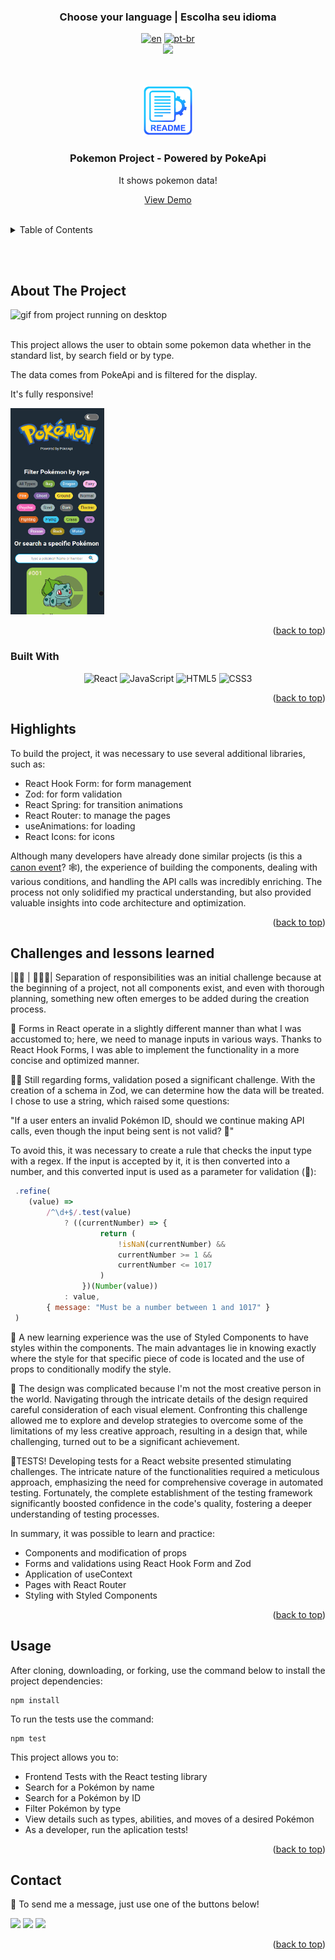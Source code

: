 ### <div align="center">Choose your language | Escolha seu idioma </div>

<div align="center">

[![en](https://img.shields.io/badge/lang-en-red.svg)](https://github.com/edilan-ribeiro/pokemon-project/blob/main/README.en.md)
[![pt-br](https://img.shields.io/badge/lang-pt--br-green.svg)](https://github.com/edilan-ribeiro/pokemon-project/blob/main/README.md) <br>
<img src="https://user-images.githubusercontent.com/73097560/115834477-dbab4500-a447-11eb-908a-139a6edaec5c.gif">

</div>
<br>
<a name="readme-top"></a>


<br />
<div align="center">
 <a href="https://github.com/github_username/pokemon-project">
    <img src="./public/images/readme/logo.png" alt="Logo" width="80" height="80">
  </a>

<h3 align="center">Pokemon Project - Powered by PokeApi</h3>

  <p align="center">
    It shows pokemon data!
  </p>
  
  <a href="https://pokemon-project-rho.vercel.app/">View Demo</a>
</div>

<br>

<details>
  <summary>Table of Contents</summary>
  <ol>
    <li>
      <a href="#about-the-project">About The Project</a>
      <ul>
        <li><a href="#built-with">Built With</a></li>
        <li><a href="#highlights">highlights</a></li>
        <li><a href="#challenges-and-lessons-learned">Challenges and lessons learned</a></li>
      </ul>
    </li>
    <li><a href="#usage">Usage</a></li>
    <li><a href="#contact">Contact</a></li>
  </ol>
</details>

<br><br>

## About The Project

 <img src="./public/images/readme/desktop.gif" alt="gif from project running on desktop" width="300" height="250">

<br>This project allows the user to obtain some pokemon data whether in the standard list, by search field or by type.

The data comes from PokeApi and is filtered for the display.

It's fully responsive!

<img src="./public/images/readme/mobile.gif" alt="gif from project running on mobile" width="150" height="330">


<p align="right">(<a href="#readme-top">back to top</a>)</p>



### Built With

<div align="center">

![React](https://img.shields.io/badge/react-%2320232a.svg?style=for-the-badge&logo=react&logoColor=%2361DAFB)
![JavaScript](https://img.shields.io/badge/javascript-%2320232a.svg?style=for-the-badge&logo=javascript)
![HTML5](https://img.shields.io/badge/HTML5%20-%23E34F26.svg?style=for-the-badge&logo=html5&logoColor=white)
![CSS3](https://img.shields.io/badge/CSS%20-%231572B6.svg?style=for-the-badge&logo=css3&logoColor=white)

</div>


<p align="right">(<a href="#readme-top">back to top</a>)</p>


## Highlights

To build the project, it was necessary to use several additional libraries, such as:

- React Hook Form: for form management
- Zod: for form validation
- React Spring: for transition animations
- React Router: to manage the pages
- useAnimations: for loading
- React Icons: for icons

Although many developers have already done similar projects (is this a <a href="https://media.tenor.com/GESYbde0oaYAAAAd/canon-event-lochan-bwefi.gif"  target="_blank">canon event</a>? 🕸), the experience of building the components, dealing with various conditions, and handling the API calls was incredibly enriching. The process not only solidified my practical understanding, but also provided valuable insights into code architecture and optimization.

<p align="right">(<a href="#readme-top">back to top</a>)</p>

## Challenges and lessons learned

|💂🏼 | 👮🏼‍♀️| Separation of responsibilities was an initial challenge because at the beginning of a project, not all components exist, and even with thorough planning, something new often emerges to be added during the creation process.

📜 Forms in React operate in a slightly different manner than what I was accustomed to; here, we need to manage inputs in various ways. Thanks to React Hook Forms, I was able to implement the functionality in a more concise and optimized manner.

🕵️‍♂️ Still regarding forms, validation posed a significant challenge. With the creation of a schema in Zod, we can determine how the data will be treated. I chose to use a string, which raised some questions:

"If a user enters an invalid Pokémon ID, should we continue making API calls, even though the input being sent is not valid? 🤔"

To avoid this, it was necessary to create a rule that checks the input type with a regex. If the input is accepted by it, it is then converted into a number, and this converted input is used as a parameter for validation (🤯):
```javascript
 .refine(
	(value) =>
		/^\d+$/.test(value)
			? ((currentNumber) => {
					return (
						!isNaN(currentNumber) &&
						currentNumber >= 1 &&
						currentNumber <= 1017
					)
				})(Number(value))
			: value,
		{ message: "Must be a number between 1 and 1017" }
 )
```


💅 A new learning experience was the use of Styled Components to have styles within the components. The main advantages lie in knowing exactly where the style for that specific piece of code is located and the use of props to conditionally modify the style.

🎨 The design was complicated because I'm not the most creative person in the world. Navigating through the intricate details of the design required careful consideration of each visual element. Confronting this challenge allowed me to explore and develop strategies to overcome some of the limitations of my less creative approach, resulting in a design that, while challenging, turned out to be a significant achievement.

📑TESTS! Developing tests for a React website presented stimulating challenges. The intricate nature of the functionalities required a meticulous approach, emphasizing the need for comprehensive coverage in automated testing. Fortunately, the complete establishment of the testing framework significantly boosted confidence in the code's quality, fostering a deeper understanding of testing processes.

In summary, it was possible to learn and practice:
- Components and modification of props
- Forms and validations using React Hook Form and Zod
- Application of useContext
- Pages with React Router
- Styling with Styled Components

<p align="right">(<a href="#readme-top">back to top</a>)</p>

## Usage

After cloning, downloading, or forking, use the command below to install the project dependencies:
```shell
npm install
```
To run the tests use the command:
```shell
npm test
```

This project allows you to:
- Frontend Tests with the React testing library
- Search for a Pokémon by name
- Search for a Pokémon by ID
- Filter Pokémon by type
- View details such as types, abilities, and moves of a desired Pokémon
- As a developer, run the aplication tests!

<p align="right">(<a href="#readme-top">back to top</a>)</p>

## Contact

💌 To send me a message, just use one of the buttons below!<br>

  <a href = "mailto:edilanbusiness@gmail.com" target="_blank"><img src="https://img.shields.io/badge/-gmail-333333?style=flat&logo=gmail&logoColor=EA4335" height="25"></a>
  <a href="https://www.linkedin.com/in/edilan-ribeiro-santos" target="_blank"><img src="https://img.shields.io/badge/-linkedin-333333?style=flat&logo=linkedin&logoColor=0A66C2" height="25"></a> 
  <a href="https://whatsa.me/5561983769634/?t=Hello,%20I%20came%20from%20your%20GitHub!" target="_blank">
  <img src="https://img.shields.io/badge/-whatsapp-333333?style=flat&logo=whatsapp&logoColor=25D366" height="25"></a>



<p align="right">(<a href="#readme-top">back to top</a>)</p>
